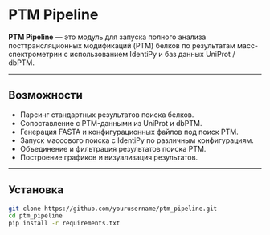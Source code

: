 # PTM Pipeline

**PTM Pipeline** — это модуль для запуска полного анализа посттрансляционных модификаций (PTM) белков по результатам масс-спектрометрии с использованием IdentiPy и баз данных UniProt / dbPTM.

---

## Возможности

- Парсинг стандартных результатов поиска белков.
- Сопоставление с PTM-данными из UniProt и dbPTM.
- Генерация FASTA и конфигурационных файлов под поиск PTM.
- Запуск массового поиска с IdentiPy по различным конфигурациям.
- Объединение и фильтрация результатов поиска PTM.
- Построение графиков и визуализация результатов.

---

## Установка

```bash
git clone https://github.com/yourusername/ptm_pipeline.git
cd ptm_pipeline
pip install -r requirements.txt
